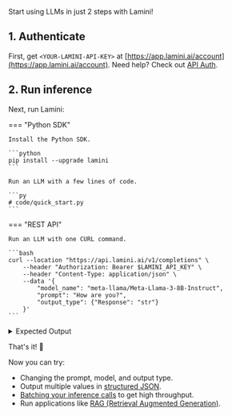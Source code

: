 Start using LLMs in just 2 steps with Lamini!

## 1. Authenticate

First, get `<YOUR-LAMINI-API-KEY>` at [https://app.lamini.ai/account](https://app.lamini.ai/account). Need help? Check out [API Auth](/authenticate).

## 2. Run inference
Next, run Lamini:

=== "Python SDK"

    Install the Python SDK.

    ```python
    pip install --upgrade lamini
    ```

    Run an LLM with a few lines of code.

    ```py
    # code/quick_start.py
    ```

=== "REST API"

    Run an LLM with one CURL command.

    ```bash
    curl --location "https://api.lamini.ai/v1/completions" \
        --header "Authorization: Bearer $LAMINI_API_KEY" \
        --header "Content-Type: application/json" \
        --data '{
            "model_name": "meta-llama/Meta-Llama-3-8B-Instruct",
            "prompt": "How are you?",
            "output_type": {"Response": "str"}
        }'
    ```

<details>
<summary>Expected Output</summary>
    ```
    {"Response":"I'm doing well, thanks for asking! How about you"}
    ```
</details>

That's it! 🎉

Now you can try:

- Changing the prompt, model, and output type.
- Output multiple values in [structured JSON](./json_output.md).
- [Batching your inference calls](./batching.md) to get high throughput.
- Run applications like [RAG (Retrieval Augmented Generation)](https://github.com/lamini-ai/lamini-examples/blob/main/04_rag_tuning/README.md).
